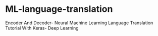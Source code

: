 # ML-language-translation

Encoder And Decoder- Neural Machine Learning Language Translation Tutorial With Keras- Deep Learning
